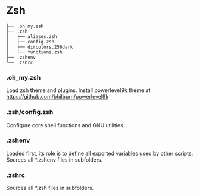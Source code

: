 # Zsh

    ├── .oh_my.zsh
    ├── .zsh
    │   ├── aliases.zsh
    │   ├── config.zsh
    │   ├── dircolors.256dark
    │   └── functions.zsh
    ├── .zshenv
    └── .zshrc


### .oh_my.zsh

Load zsh theme and plugins.
Install powerlevel9k theme at https://github.com/bhilburn/powerlevel9k

### .zsh/config.zsh

Configure core shell functions and GNU utilities.

### .zshenv

Loaded first, its role is to define all exported variables used by other scripts.
Sources all *.zshenv files in subfolders.

### .zshrc

Sources all *.zsh files in subfolders.

